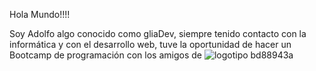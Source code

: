 Hola Mundo!!!!

Soy Adolfo algo conocido como gliaDev, siempre tenido contacto con la informática y con el desarrollo web, tuve la oportunidad de hacer un Bootcamp de programación con los amigos de ![logotipo bd88943a](https://user-images.githubusercontent.com/78279221/208539670-36b6c903-5e95-440d-8cd3-2a9b2d30a1bf.svg)
